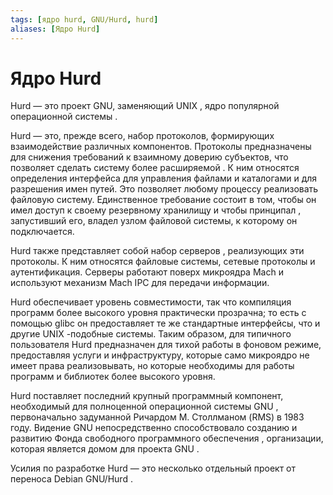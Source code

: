 ```yaml
---
tags: [ядро hurd, GNU/Hurd, hurd]
aliases: [Ядро Hurd]
---
```

# Ядро Hurd

Hurd — это проект GNU, заменяющий UNIX , ядро ​​популярной операционной системы .

Hurd — это, прежде всего, набор протоколов, формирующих взаимодействие различных компонентов. Протоколы предназначены для снижения требований к взаимному доверию субъектов, что позволяет сделать систему более расширяемой . К ним относятся определения интерфейса для управления файлами и каталогами и для разрешения имен путей. Это позволяет любому процессу реализовать файловую систему. Единственное требование состоит в том, чтобы он имел доступ к своему резервному хранилищу и чтобы принципал , запустивший его, владел узлом файловой системы, к которому он подключается.

Hurd также представляет собой набор серверов , реализующих эти протоколы. К ним относятся файловые системы, сетевые протоколы и аутентификация. Серверы работают поверх микроядра Mach и используют механизм Mach IPC для передачи информации.

Hurd обеспечивает уровень совместимости, так что компиляция программ более высокого уровня практически прозрачна; то есть с помощью glibc он предоставляет те же стандартные интерфейсы, что и другие UNIX -подобные системы. Таким образом, для типичного пользователя Hurd предназначен для тихой работы в фоновом режиме, предоставляя услуги и инфраструктуру, которые само микроядро не имеет права реализовывать, но которые необходимы для работы программ и библиотек более высокого уровня.

Hurd поставляет последний крупный программный компонент, необходимый для полноценной операционной системы GNU , первоначально задуманной Ричардом М. Столлманом (RMS) в 1983 году. Видение GNU непосредственно способствовало созданию и развитию Фонда свободного программного обеспечения , организации, которая является домом для проекта GNU .

Усилия по разработке Hurd — это несколько отдельный проект от переноса Debian GNU/Hurd .